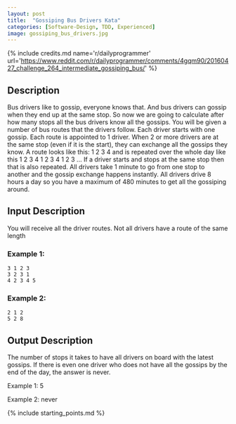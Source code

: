 ```yaml
---
layout: post
title:  "Gossiping Bus Drivers Kata"
categories: [Software-Design, TDD, Experienced]
image: gossiping_bus_drivers.jpg
---
```



{% include credits.md name='r/dailyprogrammer' url='https://www.reddit.com/r/dailyprogrammer/comments/4gqm90/20160427_challenge_264_intermediate_gossiping_bus/' %}

## Description
Bus drivers like to gossip, everyone knows that. And bus drivers can gossip when they end up at the same stop. So now we are going to calculate after how many stops all the bus drivers know all the gossips. You will be given a number of bus routes that the drivers follow. Each driver starts with one gossip. Each route is appointed to 1 driver. When 2 or more drivers are at the same stop (even if it is the start), they can exchange all the gossips they know.
A route looks like this: 1 2 3 4 and is repeated over the whole day like this 1 2 3 4 1 2 3 4 1 2 3 ... If a driver starts and stops at the same stop then that is also repeated. All drivers take 1 minute to go from one stop to another and the gossip exchange happens instantly. All drivers drive 8 hours a day so you have a maximum of 480 minutes to get all the gossiping around.

## Input Description
You will receive all the driver routes. Not all drivers have a route of the same length

### Example 1:
    3 1 2 3
    3 2 3 1
    4 2 3 4 5

### Example 2:
    2 1 2
    5 2 8


## Output Description
The number of stops it takes to have all drivers on board with the latest gossips. If there is even one driver who does not have all the gossips by the end of the day, the answer is never.

Example 1: 5

Example 2: never

{% include starting_points.md %}
